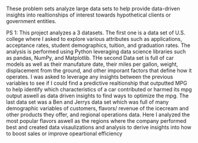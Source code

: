 These problem sets analyze large data sets to help provide data-driven insights into realtionships of interest towards hypothetical clients or government entities. 

PS 1: This project analyzes a 3 datasets. The first one is a data set of U.S. college where I asked to explore various attributes such as applications, acceptance rates, student demographics, tuition, and graduation rates. The analysis is performed using Python leveraging data science libraries such as pandas, NumPy, and Matplotlib. THe second Data set is full of car models as well as their manufature date, their miles per gallon, weight, displacement from the ground, and other imporant factors that define how it operates. I was asked to leverage any insights between the previous variables to see if I could find a predictive realtionship that outputted MPG to help identify which characteristics of a car contributed or harmed its mpg output aswell as data driven insights to find ways to optimize the mpg. The last data set was a Ben and Jerrys data set which was full of many demographic variables of customers, flavors/ revenue of the icecream and other products they offer, and regional operations data. Here I analyzed the most popular flavors aswell as the regions where the company performed best and created data visaulizations and analysis to derive insights into how to boost sales or improve opeartional efficiency
